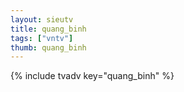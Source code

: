```yaml
--- 
layout: sieutv
title: quang_binh
tags: ["vntv"]
thumb: quang_binh
---
```

{% include tvadv key="quang_binh" %}
